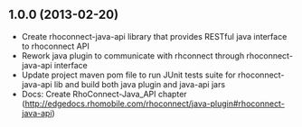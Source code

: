 ## 1.0.0 (2013-02-20)
* Create rhoconnect-java-api library that provides RESTful java interface to rhoconnect API
* Rework java plugin to communicate with rhconnect through rhoconnect-java-api interface  
* Update project maven pom file to run JUnit tests suite for rhoconnect-java-api lib and build 
both java plugin and java-api jars
* Docs: Create RhoConnect-Java_API chapter (http://edgedocs.rhomobile.com/rhoconnect/java-plugin#rhoconnect-java-api)